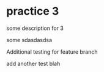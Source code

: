 # practice 3

some description for 3

some sdasdasdsa

Additional testing for feature branch


add another test blah
